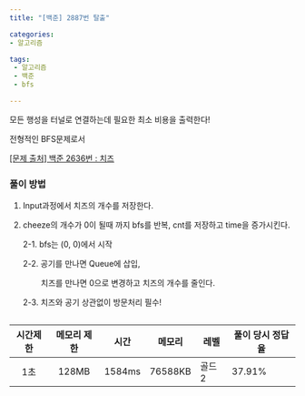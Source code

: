 ```yaml
---
title: "[백준] 2887번 탈출"

categories:
- 알고리즘

tags: 
 - 알고리즘
 - 백준
 - bfs

---
```


모든 행성을 터널로 연결하는데 필요한 최소 비용을 출력한다!

전형적인 BFS문제로서 

[[문제 출처] 백준 2636번 : 치즈](https://www.acmicpc.net/problem/2636)

### 풀이 방법

1. Input과정에서 치즈의 개수를 저장한다.

2. cheeze의 개수가 0이 될때 까지  bfs를 반복, cnt를 저장하고 time을 증가시킨다.

   2-1. bfs는 (0, 0)에서 시작

   2-2. 공기를 만나면 Queue에 삽입, <br>

   &nbsp; &nbsp; &nbsp; &nbsp; 치즈를 만나면 0으로 변경하고 치즈의 개수를 줄인다.

   2-3. 치즈와 공기 상관없이 방문처리 필수!

```java

```

| 시간제한 | 메모리 제한 |  시간  | 메모리  | 레벨   | 풀이 당시 정답율 |
| :------: | :---------: | :----: | ------- | ------ | ---------------- |
|   1초    |    128MB    | 1584ms | 76588KB | 골드 2 | 37.91%           |



